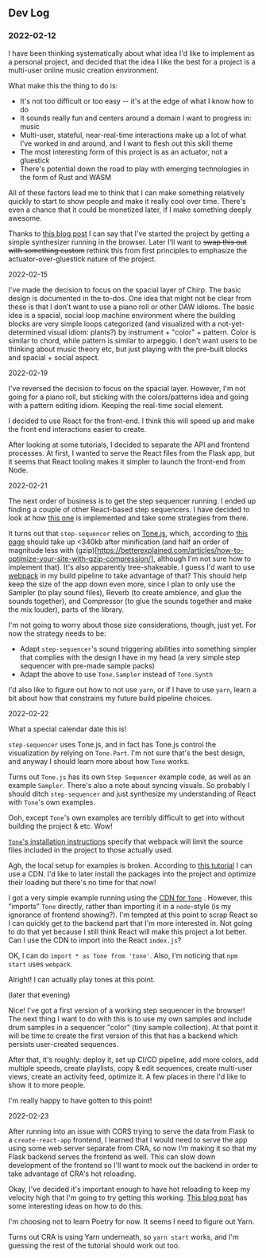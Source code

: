 ## Dev Log

### 2022-02-12

I have been thinking systematically about what idea I'd like to implement as a personal project, and decided that the idea I like the best for a project is a multi-user online music creation environment.

What make this the thing to do is:

-   It's not too difficult or too easy -- it's at the edge of what I know how to do
-   It sounds really fun and centers around a domain I want to progress in: music
-   Multi-user, stateful, near-real-time interactions make up a lot of what I've worked in and around, and I want to flesh out this skill theme
-   The most interesting form of this project is as an actuator, not a gluestick
-   There's potential down the road to play with emerging technologies in the form of Rust and WASM

All of these factors lead me to think that I can make something relatively quickly to start to show people and make it really cool over time. There's even a chance that it could be monetized later, if I make something deeply awesome.

Thanks to [this blog post](https://medium.com/geekculture/building-a-modular-synth-with-web-audio-api-and-javascript-d38ccdeca9ea) I can say that I've started the project by getting a simple synthesizer running in the browser. Later I'll want to ~~swap this out with something custom~~ rethink this from first principles to emphasize the actuator-over-gluestick nature of the project.

2022-02-15

I've made the decision to focus on the spacial layer of Chirp. The basic design is documented in the to-dos. One idea that might not be clear from these is that I don't want to use a piano roll or other DAW idioms. The basic idea is a spacial, social loop machine environment where the building blocks are very simple loops categorized (and visualized with a not-yet-determined visual idiom: plants?) by instrument + "color" + pattern. Color is similar to chord, while pattern is similar to arpeggio. I don't want users to be thinking about music theory etc, but just playing with the pre-built blocks and spacial + social aspect.

2022-02-19

I've reversed the decision to focus on the spacial layer. However, I'm not going for a piano roll, but sticking with the colors/patterns idea and going with a pattern editing idiom. Keeping the real-time social element.

I decided to use React for the front-end. I think this will speed up and make the front end interactions easier to create.

After looking at some tutorials, I decided to separate the API and frontend processes. At first, I wanted to serve the React files from the Flask app, but it seems that React tooling makes it simpler to launch the front-end from Node.

2022-02-21

The next order of business is to get the step sequencer running. I ended up finding a couple of other React-based step sequencers. I have decided to look at how [this one](https://github.com/sam-parsons/step-sequencer) is implemented and take some strategies from there.

It turns out that `step-sequencer` relies on [Tone.js](https://github.com/Tonejs/Tone.js/), which, according to [this page](https://bundlephobia.com/package/tone@14.7.77) should take up \<340kb after minification (and half an order of magnitude less with (gzip)[https://betterexplained.com/articles/how-to-optimize-your-site-with-gzip-compression/], although I'm not sure how to implement that). It's also apparently tree-shakeable. I guess I'd want to use [webpack](https://webpack.js.org/) in my build pipeline to take advantage of that? This should help keep the size of the app down even more, since I plan to only use the Sampler (to play sound files), Reverb (to create ambience, and glue the sounds together), and Compressor (to glue the sounds together and make the mix louder), parts of the library.

I'm not going to worry about those size considerations, though, just yet. For now the strategy needs to be:

-   Adapt `step-sequencer`'s sound triggering abilities into something simpler that complies with the design I have in my head (a very simple step sequencer with pre-made sample packs)
-   Adapt the above to use `Tone.Sampler` instead of `Tone.Synth`

I'd also like to figure out how to not use `yarn`, or if I have to use `yarn`, learn a bit about how that constrains my future build pipeline choices.

2022-02-22

What a special calendar date this is!

`step-sequencer` uses Tone.js, and in fact has Tone.js control the visualization by relying on `Tone.Part`. I'm not sure that's the best design, and anyway I should learn more about how `Tone` works.

Turns out `Tone.js` has its own `Step Sequencer` example code, as well as an example `Sampler`. There's also a note about syncing visuals. So probably I should ditch `step-sequencer` and just synthesize my understanding of React with `Tone`'s own examples.

Ooh, except `Tone`'s own examples are terribly difficult to get into without building the project & etc. Wow!

[`Tone`'s installation instructions](https://github.com/Tonejs/Tone.js/wiki/Installation) specify that webpack will limit the source files included in the project to those actually used.

Agh, the local setup for examples is broken. According to [this tutorial](https://www.devbridge.com/articles/tonejs-coding-music-production-guide/) I can use a CDN. I'd like to later install the packages into the project and optimize their loading but there's no time for that now!

I got a very simple example running using the [CDN for `Tone`](https://unpkg.com/tone) . However, this "imports" `Tone` directly, rather than importing it in a `node`-style (is my ignorance of frontend showing?). I'm tempted at this point to scrap React so I can quickly get to the backend part that I'm more interested in. Not going to do that yet because I still think React will make this project a lot better. Can I use the CDN to import into the React `index.js`?

OK, I can do `import * as Tone from 'tone'`. Also, I'm noticing that `npm start` uses `webpack`.

Alright! I can actually play tones at this point.

(later that evening)

Nice! I've got a first version of a working step sequencer in the browser! The next thing I want to do with this is to use my own samples and include drum samples in a sequencer "color" (tiny sample collection). At that point it will be time to create the first version of this that has a backend which persists user-created sequences.

After that, it's roughly: deploy it, set up CI/CD pipeline, add more colors, add multiple speeds, create playlists, copy & edit sequences, create multi-user views, create an activity feed, optimize it. A few places in there I'd like to show it to more people.

I'm really happy to have gotten to this point!

2022-02-23

After running into an issue with CORS trying to serve the data from Flask to a `create-react-app` frontend, I learned that I would need to serve the app using some web server separate from CRA, so now I'm making it so that my Flask backend serves the frontend as well. This can slow down development of the frontend so I'll want to mock out the backend in order to take advantage of CRA's hot reloading.

Okay, I've decided it's important enough to have hot reloading to keep my velocity high that I'm going to try getting this working. [This blog post](https://ajhyndman.medium.com/hot-reloading-with-react-and-flask-b5dae60d9898#20b2) has some interesting ideas on how to do this.

I'm choosing not to learn Poetry for now. It seems I need to figure out Yarn.

Turns out CRA is using Yarn underneath, so `yarn start` works, and I'm guessing the rest of the tutorial should work out too.


